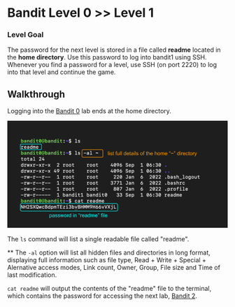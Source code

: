 # Bandit Level 0 >> Level 1

### Level Goal

The password for the next level is stored in a file called **readme** located in the **home directory**. Use this password to log into bandit1 using SSH. Whenever you find a password for a level, use SSH (on port 2220) to log into that level and continue the game.


## Walkthrough

Logging into the [Bandit 0](https://github.com/sKoih-pond/overthewire_wargames/blob/main/Bandit/bandit0.md) lab ends at the home directory. 

![Command breakdown](/Bandit/BanditAssets/bandit1.png)

The `ls` command will list a single readable file called "readme". 

** The `-al` option will list all hidden files and directories in long format, displaying full information such as file type, Read + Write + Special + Alernative access modes, Link count, Owner, Group, File size and Time of last modification.

`cat readme` will output the contents of the "readme" file to the terminal, which contains the password for accessing the next lab, [Bandit 2](https://github.com/sKoih-pond/overthewire_wargames/blob/main/Bandit/bandit2.md).